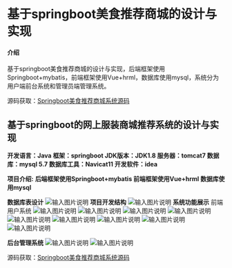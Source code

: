 # 基于springboot美食推荐商城的设计与实现

#### 介绍
基于springboot美食推荐商城的设计与实现，后端框架使用Springboot+mybatis，前端框架使用Vue+hrml，数据库使用mysql，系统分为用户端前台系统和管理员端管理系统。

源码获取：[Springboot美食推荐商城系统源码](https://gitee.com/ss-i-gg/Springboot-Food-Recommendation-Mall/blob/master/Springboot%E7%BE%8E%E9%A3%9F%E5%95%86%E5%9F%8E%E6%BA%90%E7%A0%81.zip)

## 基于springboot的网上服装商城推荐系统的设计与实现
**开发语言：Java
框架：springboot
JDK版本：JDK1.8
服务器：tomcat7
数据库：mysql 5.7
数据库工具：Navicat11
开发软件：idea**

**项目介绍:**
**后端框架使用Springboot+mybatis
前端框架使用Vue+hrml
数据库使用mysql**

**数据库表设计**
![输入图片说明](14%E6%95%B0%E6%8D%AE%E5%BA%93.png)
**项目开发结构**
![输入图片说明](13%E9%A1%B9%E7%9B%AE%E7%BB%93%E6%9E%84.png)
**系统功能展示**
前端用户系统
![输入图片说明](01%E9%A6%96%E9%A1%B5.png)
![输入图片说明](02%E4%BF%A1%E6%81%AF%E5%85%AC%E5%91%8A.png)
![输入图片说明](08%E7%BE%8E%E9%A3%9F%E8%AF%A6%E6%83%85.png)
![输入图片说明](03%E7%95%99%E8%A8%80%E6%9D%BF.png)
![输入图片说明](04%E7%BE%8E%E9%A3%9F.png)
![输入图片说明](06%E7%99%BB%E5%BD%95.png)
![输入图片说明](09%E8%B4%AD%E7%89%A9%E8%BD%A6.png)
![输入图片说明](10%E7%BE%8E%E9%A3%9F%E8%AE%A2%E5%8D%95.png)
![输入图片说明](07%E4%B8%AA%E4%BA%BA%E4%B8%AD%E5%BF%83.png)

**后台管理系统**
![输入图片说明](11%E5%90%8E%E5%8F%B0%E7%AE%A1%E7%90%86%E5%91%98%E7%99%BB%E5%BD%95%E5%88%86%E7%B1%BB.png)
![输入图片说明](12%E7%AE%A1%E7%90%86%E5%91%98%E7%99%BB%E5%BD%95.png)

源码获取：[Springboot美食推荐商城系统源码](https://gitee.com/ss-i-gg/Springboot-Food-Recommendation-Mall/blob/master/Springboot%E7%BE%8E%E9%A3%9F%E5%95%86%E5%9F%8E%E6%BA%90%E7%A0%81.zip)













